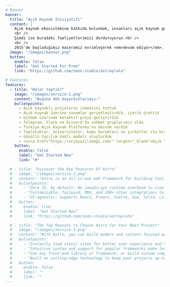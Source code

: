 ```yaml
---
# Banner
banner:
  title: "Açık Kaynak İnisiyatifi"
  content: |
    Açık kaynak ekosistemine katkıda bulunmak, insanları açık kaynak geliştirmeye motive etmek, farkındalık oluşturmak ve bu alanda içerik sağlamak için buradaydık.<br />
    <br />
    Şimdi ise buradaki faaliyetlerimizi durduruyoruz.<br />
    <br />
    2015'de başladığımız maceramız evrimleşerek <em>devam ediyor</em>. Detaylar aşağıda 🔽
  image: "/images/banner.png"
  button:
    enable: false
    label: "Get Started For Free"
    link: "https://github.com/zeon-studio/astroplate"

# Features
features:
  - title: "Neler Yaptık?"
    image: "/images/service-1.png"
    content: "Bugüne dek başardıklarımız:"
    bulletpoints:
      - Açık kaynaklı projelerin indeksini tuttuk
      - Açık kaynak üzerine sunumlar gerçekleştirdik, içerik ürettik
      - GitHub üzerinde kolektif proje geliştirdik
      - Telegram, Slack ve Discord'da sohbet gruplarımız oldu
      - Türkiye Açık Kaynak Platformu'na destek verdik
      - Topluluklar, üniversiteler, kamu kurumları ve şirketler ile bir araya geldik
      - Gönüllü Yazılım Vakfı modeli oluşturduk
      - <u><a href="https://acikyazilimagi.com/" target="_blank">Açık Yazılım Ağı (AYA)</a></u> ve <u><a href="https://eser.live/" target="_blank">eser.live</a></u>'ın temellerini attık
    button:
      enable: false
      label: "Get Started Now"
      link: "#"

  # - title: "Discover the Key Features Of Astro"
  #   image: "/images/service-2.png"
  #   content: "Astro is an all-in-one web framework for building fast, content-focused websites. It offers a range of exciting features for developers and website creators. Some of the key features are:"
  #   bulletpoints:
  #     - "Zero JS, by default: No JavaScript runtime overhead to slow you down."
  #     - "Customizable: Tailwind, MDX, and 100+ other integrations to choose from."
  #     - "UI-agnostic: Supports React, Preact, Svelte, Vue, Solid, Lit and more."
  #   button:
  #     enable: true
  #     label: "Get Started Now"
  #     link: "https://github.com/zeon-studio/astroplate"

  # - title: "The Top Reasons to Choose Astro for Your Next Project"
  #   image: "/images/service-3.png"
  #   content: "With Astro, you can build modern and content-focused websites without sacrificing performance or ease of use."
  #   bulletpoints:
  #     - "Instantly load static sites for better user experience and SEO."
  #     - "Intuitive syntax and support for popular frameworks make learning and using Astro a breeze."
  #     - "Use any front-end library or framework, or build custom components, for any project size."
  #     - "Built on cutting-edge technology to keep your projects up-to-date with the latest web standards."
  #   button:
  #     enable: false
  #     label: ""
  #     link: ""
---
```

